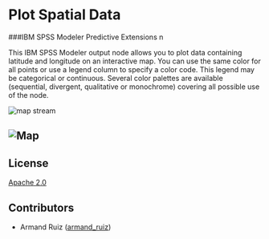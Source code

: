 # Plot Spatial Data 
###IBM SPSS Modeler Predictive Extensions n

This IBM SPSS Modeler output node allows you to plot data containing latitude and longitude on an interactive map. You can use the same color for all points or use a legend column to specify a color code. This legend may be categorical or continuous. Several color palettes are available (sequential, divergent, qualitative or monochrome) covering all possible use of the node.


<img align="center" src="https://github.com/aruizga7/Modeler_PlotGeospatialData/blob/master/Screenshots/Illustration8.PNG?raw=trueg" alt="map stream">

![Map](https://github.com/aruizga7/Modeler_PlotGeospatialData/blob/master/Screenshots/Illustration2.png?raw=true)
---

License
----

[Apache 2.0][1]


Contributors
----

  - Armand Ruiz ([armand_ruiz](https://twitter.com/armand_ruiz))


[1]: http://www.apache.org/licenses/LICENSE-2.0.html
